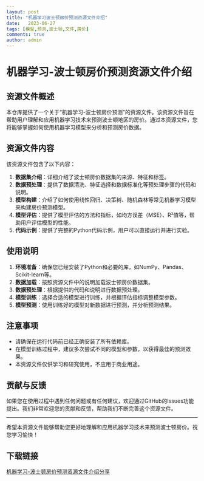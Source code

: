 ```yaml
---
layout: post
title: "机器学习波士顿房价预测资源文件介绍"
date:   2023-06-27
tags: [模型,预测,波士顿,文件,房价]
comments: true
author: admin
---
```

# 机器学习-波士顿房价预测资源文件介绍

## 资源文件概述

本仓库提供了一个关于“机器学习-波士顿房价预测”的资源文件。该资源文件旨在帮助用户理解和应用机器学习技术来预测波士顿地区的房价。通过本资源文件，您将能够掌握如何使用机器学习模型来分析和预测房价数据。

## 资源文件内容

该资源文件包含了以下内容：

1. **数据集介绍**：详细介绍了波士顿房价数据集的来源、特征和标签。
2. **数据预处理**：提供了数据清洗、特征选择和数据标准化等预处理步骤的代码和说明。
3. **模型构建**：介绍了如何使用线性回归、决策树、随机森林等常见机器学习模型来构建房价预测模型。
4. **模型评估**：提供了模型评估的方法和指标，如均方误差（MSE）、R²值等，帮助用户评估模型的性能。
5. **代码示例**：提供了完整的Python代码示例，用户可以直接运行并进行实验。

## 使用说明

1. **环境准备**：确保您已经安装了Python和必要的库，如NumPy、Pandas、Scikit-learn等。
2. **数据加载**：按照资源文件中的说明加载波士顿房价数据集。
3. **数据预处理**：根据提供的代码和说明进行数据预处理。
4. **模型训练**：选择合适的模型进行训练，并根据评估指标调整模型参数。
5. **模型预测**：使用训练好的模型对新数据进行预测，并分析预测结果。

## 注意事项

- 请确保在运行代码前已经正确安装了所有依赖库。
- 在模型训练过程中，建议多次尝试不同的模型和参数，以获得最佳的预测效果。
- 本资源文件仅供学习和研究使用，不应用于商业用途。

## 贡献与反馈

如果您在使用过程中遇到任何问题或有任何建议，欢迎通过GitHub的Issues功能提出。我们非常欢迎您的贡献和反馈，帮助我们不断完善这个资源文件。

---

希望本资源文件能够帮助您更好地理解和应用机器学习技术来预测波士顿房价。祝您学习愉快！

## 下载链接

[机器学习-波士顿房价预测资源文件介绍分享](https://pan.quark.cn/s/20fabfd69fb0)